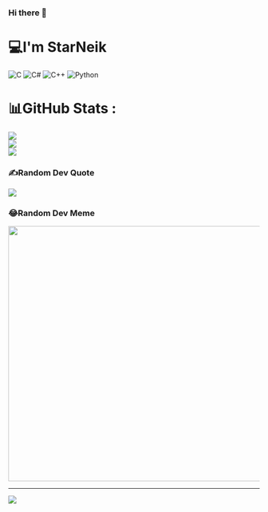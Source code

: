 ### Hi there 👋


# 💻I'm StarNeik
![C](https://img.shields.io/badge/c-%2300599C.svg?style=flat-square&logo=c&logoColor=white) ![C#](https://img.shields.io/badge/c%23-%23239120.svg?style=flat-square&logo=c-sharp&logoColor=white) ![C++](https://img.shields.io/badge/c++-%2300599C.svg?style=flat-square&logo=c%2B%2B&logoColor=white) ![Python](https://img.shields.io/badge/python-3670A0?style=flat-square&logo=python&logoColor=ffdd54)
# 📊GitHub Stats :
![](https://github-readme-stats.vercel.app/api?username=starneik&theme=radical&hide_border=false&include_all_commits=false&count_private=false)<br/>
![](https://github-readme-streak-stats.herokuapp.com/?user=starneik&theme=radical&hide_border=false)<br/>
![](https://github-readme-stats.vercel.app/api/top-langs/?username=starneik&theme=radical&hide_border=false&include_all_commits=false&count_private=false&layout=compact)

### ✍️Random Dev Quote
![](https://quotes-github-readme.vercel.app/api?type=horizontal&theme=radical)

### 😂Random Dev Meme
<img src="https://random-memer.herokuapp.com/" width="512px"/>

---
[![](https://visitcount.itsvg.in/api?id=starneik&icon=0&color=0)](https://visitcount.itsvg.in)

